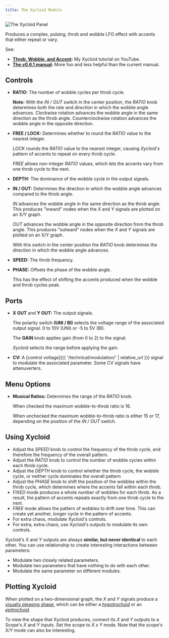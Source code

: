 ```yaml
---
title: The Xycloid Module
---
```

<img class="panel" src="panel.svg" alt="The Xycloid Panel" />

Produces a complex, pulsing,
throb and wobble LFO effect
with accents that either repeat or vary.

See:
- **[Throb, Wobble, and Accent](https://www.youtube.com/watch?v=Kc0WctuFNvY):**
    My Xycloid tutorial on YouTube.
- **[The v0.6.1 manual](v0.6.1/):**
    More fun and less helpful than the current manual.

## Controls
- **RATIO:**
    The number of wobble cycles
    per throb cycle.

    **Note:**
    With the _IN / OUT_ switch
    in the center position,
    the _RATIO_ knob
    determines both the *rate* and *direction*
    in which the wobble angle advances.
    Clockwise rotation
    advances the wobble angle
    in the same direction
    as the throb angle.
    Counterclockwise rotation
    advances the wobble angle
    in the opposite direction.

- **FREE / LOCK:**
    Determines whether to round the _RATIO_ value
    to the nearest integer.

    _LOCK_ rounds the _RATIO_ value
    to the nearest integer,
    causing _Xycloid's_ pattern of accents
    to repeat on every throb cycle.

    _FREE_ allows non-integer _RATIO_ values,
    which lets the accents
    vary from one throb cycle to the next.

- **DEPTH:**
    The dominance of the wobble cycle in the output signals.

- **IN / OUT:**
    Determines the direction in which
    the wobble angle advances
    compared to the throb angle.

    _IN_ advances the wobble angle
    in the same direction
    as the throb angle.
    This produces "inward" nodes
    when the _X_ and _Y_ signals
    are plotted on an X/Y graph.

    _OUT_ advances the wobble angle
    in the opposite direction
    from the throb angle.
    This produces "outward" nodes
    when the _X_ and _Y_ signals
    are plotted on an X/Y graph.

    With this switch in the center position
    the _RATIO_ knob
    determines the direction
    in which the wobble angle advances.

- **SPEED:**
    The throb frequency.

- **PHASE:**
    Offsets the phase of the wobble angle.

    This has the effect
    of shifting the accents
    produced when the wobble and throb cycles
    peak.

## Ports
- **X OUT** and **Y OUT:**
    The output signals.

    The polarity switch **(UNI / BI)**
    selects the voltage range of the associated output signal.
    0 to 10V (UNI)
    or -5 to 5V (BI).

    The **GAIN** knob applies gain (from 0 to 2)
    to the signal.

    _Xycloid_ selects the range before applying the gain.

- **CV:**
    A [control voltage]({{ '/technical/modulation/' | relative_url }}) signal
    to modulate the associated parameter.  Some CV signals have attenuverters.

## Menu Options

- **Musical Ratios:**
    Determines the range of the _RATIO_ knob.

    When checked
    the maximum wobble-to-throb ratio is 16.

    When unchecked
    the maximum wobble-to-throb ratio is either 15 or 17,
    depending on the position of the _IN / OUT_ switch.

## Using Xycloid

- Adjust the _SPEED_ knob to control the frequency of the throb cycle, and
  therefore the frequency of the overall pattern.
- Adjust the _RATIO_ knob to control the number of wobble cycles within each
  throb cycle.
- Adjust the _DEPTH_ knob to control whether the throb cycle, the wobble cycle,
  or neither cycle dominates the overall pattern
- Adjust the _PHASE_ knob to shift the position of the wobbles within the throb
  cycle, which determines where the accents fall within each throb.
- _FIXED_ mode produces a whole number of wobbles for each throb.  As a result,
  the pattern of accents repeats exactly from one throb cycle to the next.
- _FREE_ mode allows the pattern of wobbles to drift over time.  This can
  create yet another, longer cycle in the pattern of accents.
- For extra chaos, modulate Xycloid's controls.
- For extra, extra chaos, use Xycloid's outputs to modulate its own controls.

Xycloid's _X_ and _Y_ outputs are always **similar, but never identical** to
each other.  You can use relationship to create interesting interactions
between parameters:

- Modulate two closely related parameters.
- Modulate two parameters that have nothing to do with each other.
- Modulate the same parameter on different modules.

## Plotting Xycloid

When plotted on a two-dimensional graph,
the _X_ and _Y_ signals
produce a [visually pleasing shape](#examples),
which can be either a
_[hypotrochoid](https://en.wikipedia.org/wiki/Hypotrochoid)_
or an
_[epitrochoid](https://en.wikipedia.org/wiki/Epitrochoid)._

To view the shape that Xycloid produces, connect its _X_ and _Y_ outputs to a
Scope's _X_ and _Y_ inputs.  Set the scope to _X x Y_ mode.  Note that the
scope's _X/Y_ mode can also be interesting.

